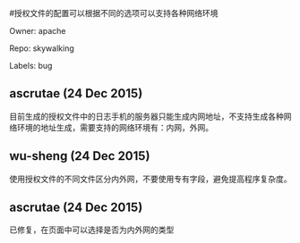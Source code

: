 #授权文件的配置可以根据不同的选项可以支持各种网络环境

Owner: apache

Repo: skywalking

Labels: bug 

## ascrutae (24 Dec 2015)

目前生成的授权文件中的日志手机的服务器只能生成内网地址，不支持生成各种网络环境的地址生成，需要支持的网络环境有：内网，外网。


## wu-sheng (24 Dec 2015)

使用授权文件的不同文件区分内外网，不要使用专有字段，避免提高程序复杂度。


## ascrutae (24 Dec 2015)

已修复，在页面中可以选择是否为内外网的类型


